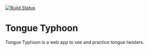 [![Build Status](https://travis-ci.org/yukisato/tongue-typhoon.svg?branch=master)](https://travis-ci.org/yukisato/tongue-typhoon)

# Tongue Typhoon
Tongue Typhoon is a web app to see and practice tongue twisters.

